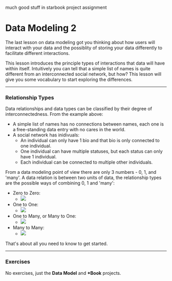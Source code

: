 much good stuff in starbook project assignment

# Data Modeling 2
The last lesson on data modeling got you thinking about how users will interact with your data and the possiblity of storing your data differently to facilitate different interactions.

This lesson introduces the principle types of interactions that data will have within itself.  Intuitively you can tell that a simple list of names is quite different from an interconnected social network, but how?  This lesson will give you some vocabulary to start exploring the differences.  
___
### Relationship Types
Data relationships and data types can be classified by their degree of interconnectedness.  From the example above: 
* A simple list of names has no connections between names, each one is a free-standing data entry with no cares in the world.
* A social network has inidivuals:  
    * An individual can only have 1 bio and that bio is only connected to one individual.  
    * One individual can have multiple statuses, but each status can only have 1 individual.  
    * Each individual can be connected to multiple other individuals. 
     
From a data modeling point of view there are only 3 numbers - 0, 1, and 'many'.  A data relation is between two units of data, the relationship types are the possible ways of combining 0, 1 and 'many':
* Zero to Zero:
    * ![](https://github.com/jankeLearning/diagrams/blob/master/data-relations/0-0.png)
* One to One:
    * ![](https://github.com/jankeLearning/diagrams/blob/master/data-relations/1-1.png)
* One to Many,  or Many to One:
    * ![](https://github.com/jankeLearning/diagrams/blob/master/data-relations/m-1.png)
* Many to Many:
    * ![](https://github.com/jankeLearning/diagrams/blob/master/data-relations/m-m.png)

That's about all you need to know to get started.  
___
### Exercises
No exercises, just the __Data Model__ and __*Book__ projects.
